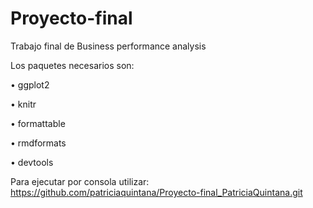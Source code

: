 # Proyecto-final
Trabajo final de Business performance analysis

Los paquetes necesarios son:

•	ggplot2

•	knitr

•	formattable

•	rmdformats

•	devtools


Para ejecutar por consola utilizar: https://github.com/patriciaquintana/Proyecto-final_PatriciaQuintana.git
